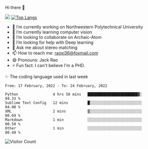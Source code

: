 Hi there 👋

![](https://github-readme-stats.vercel.app/api?username=Raohaocheng)
[![Top Langs](https://github-readme-stats.vercel.app/api/top-langs/?username=Raohaocheng&layout=compact)](https://github.com/anuraghazra/github-readme-stats)

- 🔭 I’m currently working on Northwestern Polytechnical University
- 🌱 I’m currently learning computer vision
- 👯 I’m looking to collaborate on Archaic-Atom
- 🤔 I’m looking for help with Deep learning
- 💬 Ask me about stereo matching
- 📫 How to reach me: raoxi36@foxmail.com
- 😄 Pronouns: Jack Rao
- ⚡ Fun fact: I can't believe I'm a PHD.

✨ The coding language used in last week
<!--START_SECTION:waka-->
```text
From: 17 February, 2022 - To: 24 February, 2022

Python                4 hrs 58 mins   ███████████████████████▓░   94.33 % 
Sublime Text Config   12 mins         █░░░░░░░░░░░░░░░░░░░░░░░░   04.00 % 
XML                   2 mins          ▒░░░░░░░░░░░░░░░░░░░░░░░░   00.69 % 
Markdown              1 min           ░░░░░░░░░░░░░░░░░░░░░░░░░   00.50 % 
Other                 1 min           ░░░░░░░░░░░░░░░░░░░░░░░░░   00.49 % 
```
<!--END_SECTION:waka-->

![Visitor Count](https://profile-counter.glitch.me/Raohaocheng/count.svg)
